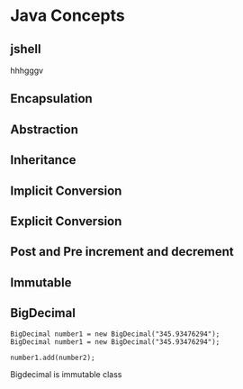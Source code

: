 # Java Concepts

## jshell

hhhgggv

## Encapsulation

## Abstraction

## Inheritance

## Implicit Conversion

## Explicit Conversion

## Post and Pre increment and decrement

## Immutable

## BigDecimal

```
BigDecimal number1 = new BigDecimal("345.93476294");
BigDecimal number1 = new BigDecimal("345.93476294");

number1.add(number2);

```


Bigdecimal is immutable class
